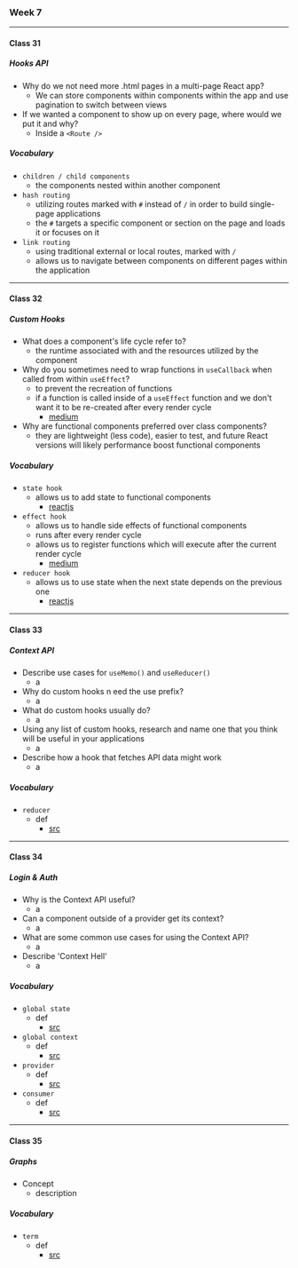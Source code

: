 ### Week 7

***

#### Class 31

##### Hooks API
* Why do we not need more .html pages in a multi-page React app?
  * We can store components within components within the app and use pagination to switch between views
* If we wanted a component to show up on every page, where would we put it and why?
  * Inside a `<Route />`
 
##### Vocabulary
* `children / child components`
  * the components nested within another component
* `hash routing`
  * utilizing routes marked with `#` instead of `/` in order to build single-page applications
  * the `#` targets a specific component or section on the page and loads it or focuses on it
* `link routing`
  * using traditional external or local routes, marked with `/`
  * allows us to navigate between components on different pages within the application
    
***

#### Class 32

##### Custom Hooks
* What does a component's life cycle refer to?
  * the runtime associated with and the resources utilized by the component
* Why do you sometimes need to wrap functions in `useCallback` when called from within `useEffect`?
  * to prevent the recreation of functions
  * if a function is called inside of a `useEffect` function and we don't want it to be re-created after every render cycle
    * [medium](https://medium.com/@infinitypaul/reactjs-useeffect-usecallback-simplified-91e69fb0e7a3)
* Why are functional components preferred over class components?
  * they are lightweight (less code), easier to test, and future React versions will likely performance boost functional components
 
##### Vocabulary
* `state hook`
  * allows us to add state to functional components
    * [reactjs](https://reactjs.org/docs/hooks-state.html)
* `effect hook`
  * allows us to handle side effects of functional components
  * runs after every render cycle
  * allows us to register functions which will execute after the current render cycle
    * [medium](https://medium.com/@infinitypaul/reactjs-useeffect-usecallback-simplified-91e69fb0e7a3)
* `reducer hook`
  * allows us to use state when the next state depends on the previous one
    * [reactjs](https://reactjs.org/docs/hooks-reference.html#usereducer)
    
***

#### Class 33

##### Context API
* Describe use cases for `useMemo()` and `useReducer()`
  * a
* Why do custom hooks n eed the use prefix?
  * a
* What do custom hooks usually do?
  * a
* Using any list of custom hooks, research and name one that you think will be useful in your applications
  * a
* Describe how a hook that fetches API data might work
  * a
 
##### Vocabulary
* `reducer`
  * def
    * [src](url)

***

#### Class 34

##### Login & Auth
* Why is the Context API useful?
  * a
* Can a component outside of a provider get its context?
  * a
* What are some common use cases for using the Context API?
  * a
* Describe 'Context Hell'
  * a
 
##### Vocabulary
* `global state`
  * def
    * [src](url)
* `global context`
  * def
    * [src](url)
* `provider`
  * def
    * [src](url)
* `consumer`
  * def
    * [src](url)
    
***

#### Class 35

##### Graphs
* Concept
  * description

##### Vocabulary
* `term`
  * def
    * [src](url)
